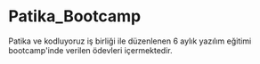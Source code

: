 # Patika_Bootcamp
Patika ve kodluyoruz iş birliği ile düzenlenen 6 aylık yazılım eğitimi bootcamp'inde verilen ödevleri içermektedir.
